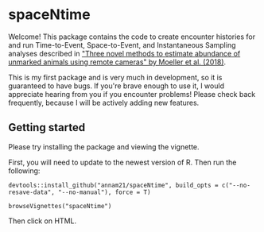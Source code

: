 # spaceNtime
Welcome! This package contains the code to create encounter histories for and run Time-to-Event, Space-to-Event, and Instantaneous Sampling analyses described in ["Three novel methods to estimate abundance of unmarked animals using remote cameras" by Moeller et al. (2018)](https://esajournals.onlinelibrary.wiley.com/doi/full/10.1002/ecs2.2331).

This is my first package and is very much in development, so it is guaranteed to have bugs. If you're brave enough to use it, I would appreciate hearing from you if you encounter problems! Please check back frequently, because I will be actively adding new features. 

## Getting started 
Please try installing the package and viewing the vignette.

First, you will need to update to the newest version of R. Then run the following: 

`devtools::install_github("annam21/spaceNtime", build_opts = c("--no-resave-data", "--no-manual"), force = T)`

`browseVignettes("spaceNtime")`

Then click on HTML. 
